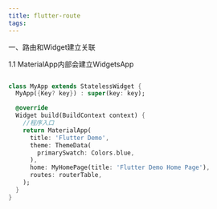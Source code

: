 ```yaml
---
title: flutter-route
tags:
---
```



一、路由和Widget建立关联

1.1 MaterialApp内部会建立WidgetsApp

```dart

class MyApp extends StatelessWidget {
  MyApp({Key? key}) : super(key: key);

  @override
  Widget build(BuildContext context) {
    //程序入口
    return MaterialApp(
      title: 'Flutter Demo',
      theme: ThemeData(
        primarySwatch: Colors.blue,
      ),
      home: MyHomePage(title: 'Flutter Demo Home Page'),
      routes: routerTable,
    );
  }
}
```


